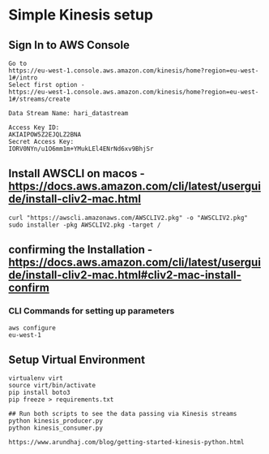 # Simple Kinesis setup

## Sign In to AWS Console
```
Go to 
https://eu-west-1.console.aws.amazon.com/kinesis/home?region=eu-west-1#/intro 
Select first option - 
https://eu-west-1.console.aws.amazon.com/kinesis/home?region=eu-west-1#/streams/create

Data Stream Name: hari_datastream

Access Key ID:
AKIAIPOW5Z2EJQLZ2BNA
Secret Access Key:
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
```

## Install AWSCLI on macos - https://docs.aws.amazon.com/cli/latest/userguide/install-cliv2-mac.html

```
curl "https://awscli.amazonaws.com/AWSCLIV2.pkg" -o "AWSCLIV2.pkg"
sudo installer -pkg AWSCLIV2.pkg -target /
```

## confirming the Installation - https://docs.aws.amazon.com/cli/latest/userguide/install-cliv2-mac.html#cliv2-mac-install-confirm

### CLI Commands for setting up parameters
```
aws configure
eu-west-1
```


## Setup Virtual Environment
```
virtualenv virt
source virt/bin/activate
pip install boto3
pip freeze > requirements.txt

## Run both scripts to see the data passing via Kinesis streams
python kinesis_producer.py
python kinesis_consumer.py

https://www.arundhaj.com/blog/getting-started-kinesis-python.html
```

